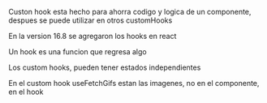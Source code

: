 Custon hook esta hecho para ahorra codigo y logica de un componente, despues se puede utilizar en otros customHooks

En la version 16.8 se agregaron los hooks en react

Un hook es una funcion que regresa algo

Los custom hooks, pueden tener estados independientes

En el custom hook useFetchGifs estan las imagenes, no en el componente, en el hook